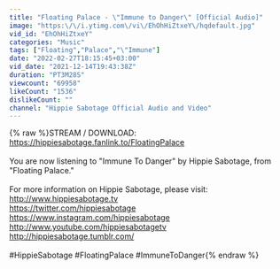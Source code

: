 ```yaml
---
title: "Floating Palace - \"Immune to Danger\" [Official Audio]"
image: "https:\/\/i.ytimg.com\/vi\/EhOhHiZtxeY\/hqdefault.jpg"
vid_id: "EhOhHiZtxeY"
categories: "Music"
tags: ["Floating","Palace","\"Immune"]
date: "2022-02-27T18:15:45+03:00"
vid_date: "2021-12-14T19:43:38Z"
duration: "PT3M28S"
viewcount: "69958"
likeCount: "1536"
dislikeCount: ""
channel: "Hippie Sabotage Official Audio and Video"
---
```

{% raw %}STREAM / DOWNLOAD: <a rel="nofollow" target="blank" href="https://hippiesabotage.fanlink.to/FloatingPalace">https://hippiesabotage.fanlink.to/FloatingPalace</a> <br /><br />You are now listening to &quot;Immune To Danger&quot; by Hippie Sabotage, from &quot;Floating Palace.&quot;<br /><br />For more information on Hippie Sabotage, please visit:<br /><a rel="nofollow" target="blank" href="http://www.hippiesabotage.tv">http://www.hippiesabotage.tv</a> <br /><a rel="nofollow" target="blank" href="https://twitter.com/hippiesabotage">https://twitter.com/hippiesabotage</a> <br /><a rel="nofollow" target="blank" href="https://www.instagram.com/hippiesabotage">https://www.instagram.com/hippiesabotage</a><br /><a rel="nofollow" target="blank" href="http://www.youtube.com/hippiesabotagetv">http://www.youtube.com/hippiesabotagetv</a> <br /><a rel="nofollow" target="blank" href="http://hippiesabotage.tumblr.com/">http://hippiesabotage.tumblr.com/</a><br /><br />#HippieSabotage #FloatingPalace #ImmuneToDanger{% endraw %}
